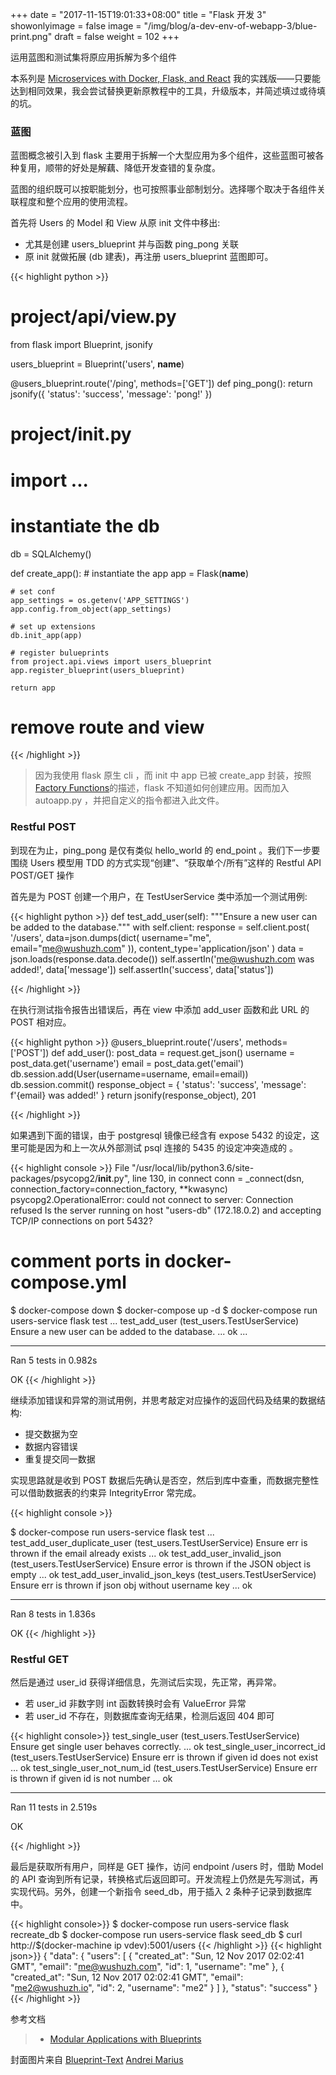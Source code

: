 +++
date = "2017-11-15T19:01:33+08:00"
title = "Flask 开发 3"
showonlyimage = false
image = "/img/blog/a-dev-env-of-webapp-3/blue-print.png"
draft = false
weight = 102
+++

运用蓝图和测试集将原应用拆解为多个组件
<!--more-->

本系列是 [Microservices with Docker, Flask, and React](https://testdriven.io/) 我的实践版——只要能达到相同效果，我会尝试替换更新原教程中的工具，升级版本，并简述填过或待填的坑。

### 蓝图

蓝图概念被引入到 flask 主要用于拆解一个大型应用为多个组件，这些蓝图可被各种复用，顺带的好处是解藕、降低开发查错的复杂度。

蓝图的组织既可以按职能划分，也可按照事业部制划分。选择哪个取决于各组件关联程度和整个应用的使用流程。

首先将 Users 的 Model 和 View 从原 init 文件中移出:

- 尤其是创建 users_blueprint 并与函数 ping_pong 关联
- 原 init 就做拓展 (db 建表)，再注册 users_blueprint 蓝图即可。

{{< highlight python >}}
# project/api/view.py
from flask import Blueprint, jsonify


users_blueprint = Blueprint('users', __name__)


@users_blueprint.route('/ping', methods=['GET'])
def ping_pong():
    return jsonify({
        'status': 'success',
        'message': 'pong!'
    })

# project/__init__.py
# import ...

# instantiate the db
db = SQLAlchemy()


def create_app():
    # instantiate the app
    app = Flask(__name__)

    # set conf
    app_settings = os.getenv('APP_SETTINGS')
    app.config.from_object(app_settings)

    # set up extensions
    db.init_app(app)

    # register bulueprints
    from project.api.views import users_blueprint
    app.register_blueprint(users_blueprint)

    return app

# remove route and view
{{< /highlight >}}

> 因为我使用 flask 原生 cli ，而 init 中 app 已被 create_app 封装，按照[Factory Functions](http://flask.pocoo.org/docs/0.12/cli/#factory-functions)的描述，flask 不知道如何创建应用。因而加入 autoapp.py ，并把自定义的指令都进入此文件。

### Restful POST

到现在为止，ping_pong 是仅有类似 hello_world 的 end_point 。我们下一步要围绕 Users 模型用 TDD 的方式实现“创建”、“获取单个/所有”这样的 Restful API POST/GET 操作

首先是为 POST 创建一个用户，在 TestUserService 类中添加一个测试用例:

{{< highlight python >}}
def test_add_user(self):
    """Ensure a new user can be added to the database."""
    with self.client:
        response = self.client.post(
            '/users',
            data=json.dumps(dict(
                username="me",
                email="me@wushuzh.com"
            )),
            content_type='application/json'
        )
        data = json.loads(response.data.decode())
        self.assertIn('me@wushuzh.com was added!', data['message'])
        self.assertIn('success', data['status'])

{{< /highlight >}}

在执行测试指令报告出错误后，再在 view 中添加 add_user 函数和此 URL 的 POST 相对应。

{{< highlight python >}}
@users_blueprint.route('/users', methods=['POST'])
def add_user():
    post_data = request.get_json()
    username = post_data.get('username')
    email = post_data.get('email')
    db.session.add(User(username=username, email=email))
    db.session.commit()
    response_object = {
        'status': 'success',
        'message': f'{email} was added!'
    }
    return jsonify(response_object), 201

{{< /highlight >}}

如果遇到下面的错误，由于 postgresql 镜像已经含有 expose 5432 的设定，这里可能是因为和上一次从外部测试 psql 连接的 5435 的设定冲突造成的 。

{{< highlight console >}}
File
  "/usr/local/lib/python3.6/site-packages/psycopg2/__init__.py",
  line 130, in connect
  conn = _connect(dsn, connection_factory=connection_factory, **kwasync)
psycopg2.OperationalError:
  could not connect to server: Connection refused
  Is the server running on host "users-db" (172.18.0.2)
  and accepting TCP/IP connections on port 5432?

# comment ports in docker-compose.yml 

$ docker-compose down
$ docker-compose up -d
$ docker-compose run users-service flask test
...
test_add_user (test_users.TestUserService)
Ensure a new user can be added to the database. ... ok
...

-------------------------------------------------------
Ran 5 tests in 0.982s

OK
{{< /highlight >}}

继续添加错误和异常的测试用例，并思考敲定对应操作的返回代码及结果的数据结构:

- 提交数据为空
- 数据内容错误
- 重复提交同一数据

实现思路就是收到 POST 数据后先确认是否空，然后到库中查重，而数据完整性可以借助数据表的约束异 IntegrityError 常完成。

{{< highlight console >}}

$ docker-compose run users-service flask test
...
test_add_user_duplicate_user (test_users.TestUserService)
Ensure err is thrown if the email already exists ... ok
test_add_user_invalid_json (test_users.TestUserService)
Ensure error is thrown if the JSON object is empty ... ok
test_add_user_invalid_json_keys (test_users.TestUserService)
Ensure err is thrown if json obj without username key ... ok

-----------------------------------------------------
Ran 8 tests in 1.836s

OK
{{< /highlight >}}

### Restful GET

然后是通过 user_id 获得详细信息，先测试后实现，先正常，再异常。

- 若 user_id 非数字则 int 函数转换时会有 ValueError 异常
- 若 user_id 不存在，则数据库查询无结果，检测后返回 404 即可

{{< highlight console>}}
test_single_user (test_users.TestUserService)
Ensure get single user behaves correctly. ... ok
test_single_user_incorrect_id (test_users.TestUserService)
Ensure err is thrown if given id does not exist ... ok
test_single_user_not_num_id (test_users.TestUserService)
Ensure err is thrown if given id is not number ... ok

----------------------------------------------------------
Ran 11 tests in 2.519s

OK

{{< /highlight >}}

最后是获取所有用户，同样是 GET 操作，访问 endpoint /users 时，借助 Model 的 API 查询到所有记录，转换格式后返回即可。开发流程上仍然是先写测试，再实现代码。另外，创建一个新指令 seed_db，用于插入 2 条种子记录到数据库中。

{{< highlight console>}}
$ docker-compose run users-service flask recreate_db
$ docker-compose run users-service flask seed_db
$ curl http://$(docker-machine ip vdev):5001/users
{{< /highlight >}}
{{< highlight json>}}
{
  "data": {
    "users": [
      {
        "created_at": "Sun, 12 Nov 2017 02:02:41 GMT",
        "email": "me@wushuzh.com",
        "id": 1,
        "username": "me"
      },
      {
        "created_at": "Sun, 12 Nov 2017 02:02:41 GMT",
        "email": "me2@wushuzh.io",
        "id": 2,
        "username": "me2"
      }
    ]
  },
  "status": "success"
}
{{< /highlight >}}




参考文档

> - [Modular Applications with Blueprints](http://flask.pocoo.org/docs/0.12/blueprints/)

封面图片来自 [Blueprint-Text](https://dribbble.com/shots/2783995-Blueprint-Text) <a href="https://dribbble.com/andreimarius"><i class="fa fa-dribbble" aria-hidden="true"></i> Andrei Marius</a>  
